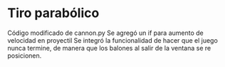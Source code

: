 # Tiro parabólico
Código modificado de cannon.py
Se agregó un if para aumento de velocidad en proyectil
Se integró la funcionalidad de hacer que el juego nunca termine, de manera que los balones al salir de la ventana se re posicionen.


